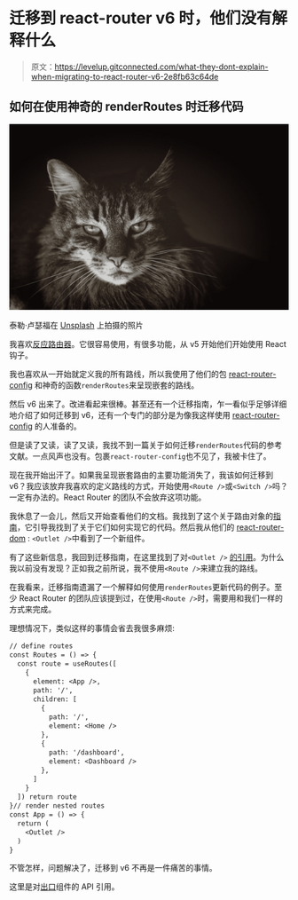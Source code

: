 # 迁移到 react-router v6 时，他们没有解释什么

> 原文：<https://levelup.gitconnected.com/what-they-dont-explain-when-migrating-to-react-router-v6-2e8fb63c64de>

## 如何在使用神奇的 renderRoutes 时迁移代码

![](img/5eb5dd16e733337e44c3e7a0bed17867.png)

泰勒·卢瑟福在 [Unsplash](https://unsplash.com?utm_source=medium&utm_medium=referral) 上拍摄的照片

我喜欢[反应路由器](https://reactrouter.com/)。它很容易使用，有很多功能，从 v5 开始他们开始使用 React 钩子。

我也喜欢从一开始就定义我的所有路线，所以我使用了他们的包 [react-router-config](https://github.com/remix-run/react-router/tree/v5/packages/react-router-config) 和神奇的函数`renderRoutes`来呈现嵌套的路线。

然后 v6 出来了。改进看起来很棒。甚至还有一个迁移指南，乍一看似乎足够详细地介绍了如何迁移到 v6，还有一个专门的部分是为像我这样使用 [react-router-config](https://reactrouter.com/docs/en/v6/upgrading/v5#use-useroutes-instead-of-react-router-config) 的人准备的。

但是读了又读，读了又读，我找不到一篇关于如何迁移`renderRoutes`代码的参考文献。一点风声也没有。包裹`react-router-config`也不见了，我被卡住了。

现在我开始出汗了。如果我呈现嵌套路由的主要功能消失了，我该如何迁移到 v6？我应该放弃我喜欢的定义路线的方式，开始使用`<Route />`或`<Switch />`吗？一定有办法的。React Router 的团队不会放弃这项功能。

我休息了一会儿，然后又开始查看他们的文档。我找到了这个关于路由对象的[指南](https://reactrouter.com/docs/en/v6/examples/route-objects)，它引导我找到了关于它们如何实现它的代码。然后我从他们的 [react-router-dom](https://github.com/remix-run/react-router/tree/main/packages/react-router-dom) : `<Outlet />`中看到了一个新组件。

有了这些新信息，我回到迁移指南，在这里找到了对`<Outlet />` [的引用](https://reactrouter.com/docs/en/v6/upgrading/v5#advantages-of-route-element)。为什么我以前没有发现？正如我之前所说，我不使用`<Route />`来建立我的路线。

在我看来，迁移指南遗漏了一个解释如何使用`renderRoutes`更新代码的例子。至少 React Router 的团队应该提到过，在使用`<Route />`时，需要用和我们一样的方式来完成。

理想情况下，类似这样的事情会省去我很多麻烦:

```
// define routes
const Routes = () => {
  const route = useRoutes([
    {
      element: <App />,
      path: '/',
      children: [
        {
          path: '/',
          element: <Home />
        },
        {
          path: '/dashboard',
          element: <Dashboard />
        },
      ]
    }
  ]) return route
}// render nested routes
const App = () => {
  return (
    <Outlet />
  )
}
```

不管怎样，问题解决了，迁移到 v6 不再是一件痛苦的事情。

这里是对[出口](https://reactrouter.com/docs/en/v6/api#outlet)组件的 API 引用。